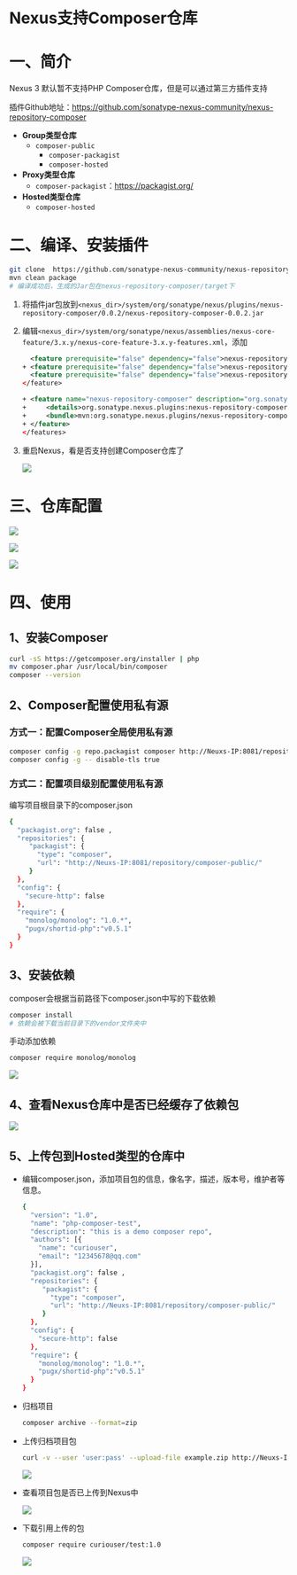 # Nexus支持Composer仓库

# 一、简介

Nexus 3 默认暂不支持PHP Composer仓库，但是可以通过第三方插件支持

插件Github地址：https://github.com/sonatype-nexus-community/nexus-repository-composer

- **Group类型仓库**
  - `composer-public`
    - `composer-packagist`
    - `composer-hosted`
- **Proxy类型仓库**
  - `composer-packagist`：https://packagist.org/
- **Hosted类型仓库**
  - `composer-hosted`

# 二、编译、安装插件

```bash
git clone  https://github.com/sonatype-nexus-community/nexus-repository-composer.git
mvn clean package
# 编译成功后，生成的Jar包在nexus-repository-composer/target下
```

1. 将插件jar包放到`<nexus_dir>/system/org/sonatype/nexus/plugins/nexus-repository-composer/0.0.2/nexus-repository-composer-0.0.2.jar`

2. 编辑`<nexus_dir>/system/org/sonatype/nexus/assemblies/nexus-core-feature/3.x.y/nexus-core-feature-3.x.y-features.xml`，添加

   ```xml
     <feature prerequisite="false" dependency="false">nexus-repository-rubygems</feature>
   + <feature prerequisite="false" dependency="false">nexus-repository-composer</feature>
     <feature prerequisite="false" dependency="false">nexus-repository-gitlfs</feature>
   </feature>
   ```

   ```xml
   + <feature name="nexus-repository-composer" description="org.sonatype.nexus.plugins:nexus-repository-composer" version="0.0.2">
   +     <details>org.sonatype.nexus.plugins:nexus-repository-composer</details>
   +     <bundle>mvn:org.sonatype.nexus.plugins/nexus-repository-composer/0.0.2</bundle>
   + </feature>
   </features>
   ```

3. 重启Nexus，看是否支持创建Composer仓库了

   ![](../assets/nexus-composer-1.png)


# 三、仓库配置

![](../assets/nexus-composer-2.png)

![](../assets/nexus-composer-3.png)

![](../assets/nexus-composer-4.png)

# 四、使用

## 1、安装Composer

   ```bash
curl -sS https://getcomposer.org/installer | php
mv composer.phar /usr/local/bin/composer
composer --version
   ```

## 2、Composer配置使用私有源

### 方式一：配置Composer全局使用私有源

   ```bash
composer config -g repo.packagist composer http://Neuxs-IP:8081/repository/composer-public/   # Composer默认使用ssl连接代理源，使用私有仓库源时，使用的HTTP，需要关闭SSL
composer config -g -- disable-tls true
   ```

### 方式二：配置项目级别配置使用私有源

编写项目根目录下的composer.json

```bash
{
  "packagist.org": false ,
  "repositories": {
     "packagist": {
       "type": "composer",
       "url": "http://Neuxs-IP:8081/repository/composer-public/"
     }
  },
  "config": {
    "secure-http": false
  },
  "require": {
    "monolog/monolog": "1.0.*",
    "pugx/shortid-php":"v0.5.1"
  }
}
```

## 3、安装依赖

composer会根据当前路径下composer.json中写的下载依赖

```bash
composer install
# 依赖会被下载当前目录下的vendor文件夹中
```

手动添加依赖

   ```bash
composer require monolog/monolog
   ```

![](../assets/nexus-composer-5.png)

## 4、查看Nexus仓库中是否已经缓存了依赖包

![](../assets/nexus-composer-6.png)

## 5、上传包到Hosted类型的仓库中

- 编辑composer.json，添加项目包的信息，像名字，描述，版本号，维护者等信息。

  ```bash
  {
    "version": "1.0",
    "name": "php-composer-test",
    "description": "this is a demo composer repo",
    "authors": [{
      "name": "curiouser",
      "email": "12345678@qq.com"
    }],
    "packagist.org": false ,
    "repositories": {
       "packagist": {
         "type": "composer",
         "url": "http://Neuxs-IP:8081/repository/composer-public/"
       }
    },
    "config": {
      "secure-http": false
    },
    "require": {
      "monolog/monolog": "1.0.*",
      "pugx/shortid-php":"v0.5.1"
    }
  }
  ```

- 归档项目

  ```bash
  composer archive --format=zip
  ```

- 上传归档项目包

  ```bash
  curl -v --user 'user:pass' --upload-file example.zip http://Neuxs-IP:8081/repository/composer-hosted/packages/upload/项目名/组件名/版本号
  ```
  
   ![](../assets/nexus-composer-7.png)
  
- 查看项目包是否已上传到Nexus中

  ![](../assets/nexus-composer-8.png)

- 下载引用上传的包

  ```bash
  composer require curiouser/test:1.0 
  ```

  ![](../assets/nexus-composer-9.png)